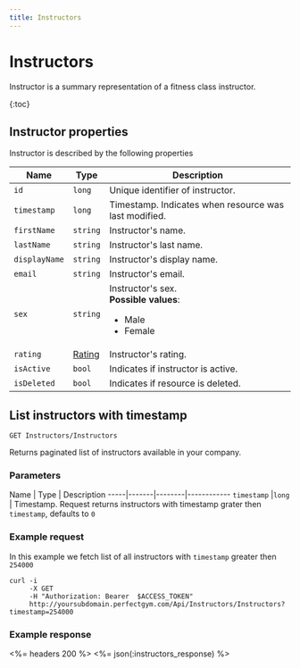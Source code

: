 ```yaml
---
title: Instructors
---
```


# Instructors

Instructor is a summary representation of a fitness class instructor.

{:toc}


## <a name="properties"></a>Instructor properties

Instructor is described by the following properties

Name            | Type                        | Description
-----|----------|------------------------------------------
`id`            |`long`                       | Unique identifier of instructor.
`timestamp`    	|`long`     				  | Timestamp. Indicates when resource was last modified.
`firstName`     |`string`                     | Instructor's name.
`lastName`      |`string`                     | Instructor's last name.
`displayName`   |`string`                     | Instructor's display name.
`email`         |`string`                     | Instructor's email.
`sex`           |`string`                     | Instructor's sex. <br><strong>Possible values</strong>: <br><ul><li>Male</li><li>Female</li></ul>
`rating`        |[Rating][]					  | Instructor's rating.
`isActive`      |`bool`                       | Indicates if instructor is active.
`isDeleted`     |`bool`                       | Indicates if resource is deleted.



## List instructors with timestamp 

    GET Instructors/Instructors

Returns paginated list of instructors available in your company.


### Parameters

Name         | Type   | Description
-----|-------|--------|------------
`timestamp`  |`long`  | Timestamp. Request returns instructors with timestamp grater then `timestamp`, defaults to `0`


### Example request

In this example we fetch list of all instructors with `timestamp` greater then `254000`

``` command-line
curl -i 
     -X GET 
     -H "Authorization: Bearer  $ACCESS_TOKEN"  
     http://yoursubdomain.perfectgym.com/Api/Instructors/Instructors?timestamp=254000
```


### Example response

<%= headers 200 %>
<%= json(:instructors_response) %>


 [Rating]:  /api/classes/ratings#properties